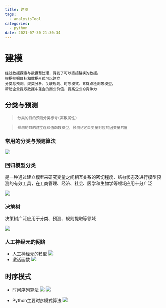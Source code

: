 ```yaml
---
title: 建模
tags:
  - analysisTool
categories:
  - python 
date: 2021-07-30 21:30:34
---
```


# 建模
```text
经过数据探索与数据预处理，得到了可以直接建模的数据。
根据挖掘目标和数据形式可以建立
分类与预测、聚类分析、关联规则、时序模式、离群点检测等模型，
帮助企业提取数据中蕴含的商业价值，提高企业的竞争力
```
## 分类与预测
>`分类的目的预测分类标号(离散属性)`

>`预测的目的建立连续值函数模型，预测给定自变量对应的因变量的值`

### 常用的分类与预测算法
![](https://cdn.jsdelivr.net/gh/jackerzz/jackerzz.github.io@ersion1.3/images/post/20210811221525.png)

### 回归模型分类
是一种通过建立模型来研究变量之间相互关系的密切程度、结构状态及进行模型预测的有效工具，在工商管理、经济、社会、医学和生物学等领域应用十分广泛

![](https://cdn.jsdelivr.net/gh/jackerzz/jackerzz.github.io@ersion1.3/images/post/20210811221939.png)

### 决策树
决策树广泛应用于分类、预测、规则提取等领域

![](https://cdn.jsdelivr.net/gh/jackerzz/jackerzz.github.io@ersion1.3/images/post/20210811223029.png)

### 人工神经元的网络

- 人工神经元的模型
![](https://cdn.jsdelivr.net/gh/jackerzz/jackerzz.github.io@ersion1.3/images/post/20210811224130.png)
- 激活函数
![](https://cdn.jsdelivr.net/gh/jackerzz/jackerzz.github.io@ersion1.3/images/post/20210811224238.png)

## 时序模式
- 时间序列算法
![](https://cdn.jsdelivr.net/gh/jackerzz/jackerzz.github.io@ersion1.3/images/post/20210811225410.png)
![](https://cdn.jsdelivr.net/gh/jackerzz/jackerzz.github.io@ersion1.3/images/post/20210811225436.png)

- Python主要时序模式算法
![](https://cdn.jsdelivr.net/gh/jackerzz/jackerzz.github.io@ersion1.3/images/post/20210811225603.png)
